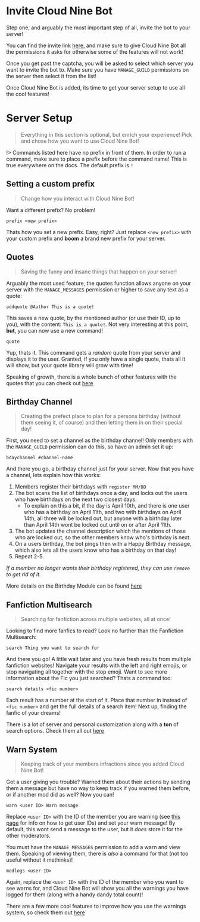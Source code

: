 <!-- docs/quickstart.md -->
# Invite Cloud Nine Bot
Step one, and arguably the most important step of all, invite the bot to your server!

You can find the invite link [here](https://discord.com/api/oauth2/authorize?client_id=750486299789754389&permissions=388176&redirect_uri=https%3A%2F%2Fandrewbounds.com%2Flogin&scope=bot%20applications.commands), and make sure to give Cloud Nine Bot all the permissions it asks for otherwise some of the features will not work!

Once you get past the captcha, you will be asked to select which server you want to invite the bot to. Make sure you have `MANAGE_GUILD` permissions on the server then select it from the list!

Once Cloud Nine Bot is added, its time to get your server setup to use all the cool features!

# Server Setup
> Everything in this section is optional, but enrich your experience! Pick and chose how you want to use Cloud Nine Bot!

!> Commands listed here have no prefix in front of them. In order to run a command, make sure to place a prefix before the command name! This is true everywhere on the docs.  The default prefix is `!`

## Setting a custom prefix
> Change how you interact with Cloud Nine Bot!

Want a different prefix? No problem!
```
prefix <new prefix>
```
Thats how you set a new prefix. Easy, right? Just replace `<new prefix>` with your custom prefix and **boom** a brand new prefix for your server.

## Quotes
> Saving the funny and insane things that happen on your server!

Arguably the most used feature, the quotes function allows anyone on your server with the `MANAGE_MESSAGES` permission or higher to save any text as a quote:
```
addquote @Author This is a quote!
```
This saves a new quote, by the mentioned author (or use their ID, up to you), with the content: `This is a quote!`. Not very interesting at this point, **but**, you can now use a new command!
```
quote
```
Yup, thats it. This command gets a *random* quote from your server and displays it to the user. Granted, if you only have a single quote, thats all it will show, but your quote library will grow with time!

Speaking of growth, there is a whole bunch of other features with the quotes that you can check out [here](/quotes)

## Birthday Channel
> Creating the prefect place to plan for a persons birthday (without them seeing it, of course) and then letting them in on their special day!

First, you need to set a channel as the birthday channel! Only members with the `MANAGE_GUILD` permission can do this, so have an admin set it up:
```
bdaychannel #channel-name
```
And there you go, a birthday channel just for your server. Now that you have a channel, lets explain how this works:
1. Members register their birthdays with `register MM/DD`
2. The bot scans the list of birthdays once a day, and locks out the users who have birthdays on the next two closest days.
    - To explain on this a bit, if the day is April 10th, and there is one user who has a birthday on April 11th, and two with birthdays on April 14th, all three will be locked out, but anyone with a birthday later than April 14th wont be locked out until on or after April 11th.
3. The bot updates the channel description which the mentions of those who are locked out, so the other members know who's birthday is next.
4. On a users birthday, the bot pings then with a Happy Birthday message, which also lets all the users know who has a birthday on that day!
5. Repeat 2-5.

*If a member no longer wants their birthday registered, they can use `remove` to get rid of it.*

More details on the Birthday Module can be found [here](/birthdays)

## Fanfiction Multisearch
> Searching for fanfiction across multiple websites, all at once!

Looking to find more fanfics to read? Look no further than the Fanfiction Multisearch:
```
search Thing you want to search for
```
And there you go! A little wait later and you have fresh results from multiple fanfiction websites! Navigate your results with the left and right emojis, or stop navigating all together with the stop emoji. Want to see more information about the Fic you just searched? Thats a command too:
```
search details <fic number>
```
Each result has a number at the start of it. Place that number in instead of `<fic number>` and get the full details of a search item! Next up, finding the fanfic of your dreams!

There is a lot of server and personal customization along with a **ton** of search options. Check them all out [here](/multisearch)

## Warn System
> Keeping track of your members infractions since you added Cloud Nine Bot!

Got a user giving you trouble? Warned them about their actions by sending them a message but have no way to keep track if you warned them before, or if another mod did as well? Now you can!
```
warn <user ID> Warn message
```
Replace `<user ID>` with the ID of the member you are warning (see [this page](https://support.discord.com/hc/en-us/articles/206346498-Where-can-I-find-my-User-Server-Message-ID-) for info on how to get user IDs) and set your warn message! By default, this wont send a message to the user, but it *does* store it for the other moderators.

You must have the `MANAGE_MESSAGES` permission to add a warn and view them. Speaking of viewing them, there is *also* a command for that (not too useful without it methinks)!
```
modlogs <user ID>
```
Again, replace the `<user ID>` with the ID of the member who you want to see warns for, and Cloud Nine Bot will show you all the warnings you have logged for them (along with a handy dandy total count)!

There are a few more cool features to improve how you use the warnings system, so check them out [here](/warns)
